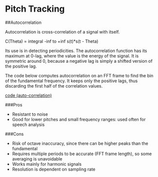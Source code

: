 # Pitch Tracking

##Autocorrelation

Autocorrelation is cross-correlation of a signal with itself. 

C(Theta) = integral -inf to +inf s(t)*s(t - Theta)

Its use is in detecting periodicities. The autocorrelation function has its maximum at 0-lag, where the value is the energy of the signal. It is symmetric around 0, because a negative lag is simply a shifted version of the positive lag.

The code below computes autocorrelation on an FFT frame to find the bin of the fundamental frequency. It keeps only the positive lags, thus discarding the first half of the correlation values. 

[code (auto-correlation)](https://gist.github.com/endolith/255291)

###Pros
* Resistant to noise
* Good for lower pitches and small frequency ranges: used often for speech analysis

###Cons
* Risk of octave inaccuracy, since there can be higher peaks than the fundamental
* Requires multiple periods to be accurate (FFT frame length), so some averaging is unavoidable
* Works mainly for harmonic signals
* Resolution is dependent on sampling rate
